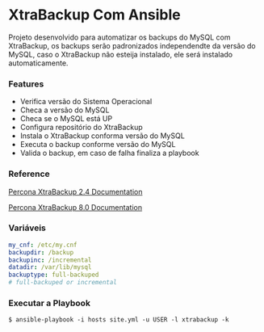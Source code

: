 # XtraBackup Com Ansible
Projeto desenvolvido para automatizar os backups do MySQL com XtraBackup, os backups serão padronizados independendte da versão do MySQL, caso o XtraBackup não esteija instalado, ele será instalado automaticamente.
### Features
- Verifica versão do Sistema Operacional
- Checa a versão do MySQL
- Checa se o  MySQL está UP
- Configura repositório do XtraBackup
- Instala o XtraBackup conforma versão do MySQL
- Executa o backup conforme versão do MySQL
- Valida o backup, em caso de falha finaliza a playbook



### Reference

[Percona XtraBackup 2.4 Documentation](https://www.percona.com/doc/percona-xtrabackup/2.4/backup_scenarios/full_backup.html#restoring-a-backup "Percona XtraBackup 2.4 Documentation")

[Percona XtraBackup 8.0 Documentation](https://www.percona.com/doc/percona-xtrabackup/8.0/index.html "Percona XtraBackup 8.0 Documentation")



### Variáveis
```yaml
my_cnf: /etc/my.cnf
backupdir: /backup
backupinc: /incremental
datadir: /var/lib/mysql
backuptype: full-backuped
# full-backuped or incremental
```
### Executar a Playbook

`$ ansible-playbook -i hosts site.yml -u USER -l xtrabackup -k`
